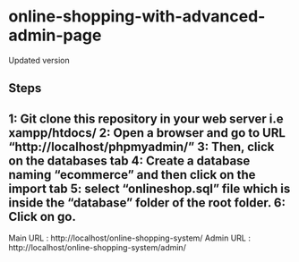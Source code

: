 # online-shopping-with-advanced-admin-page
Updated version


Steps
----------------------------------------------
1: Git clone this repository in your web server i.e xampp/htdocs/
2: Open a browser and go to URL “http://localhost/phpmyadmin/”
3: Then, click on the databases tab
4: Create a database naming “ecommerce” and then click on the import tab
5:  select  “onlineshop.sql” file which is inside the “database” folder of the root folder.
6: Click on go.
-----------------------------------------------------------------------------

Main URL : http://localhost/online-shopping-system/
Admin URL : http://localhost/online-shopping-system/admin/
